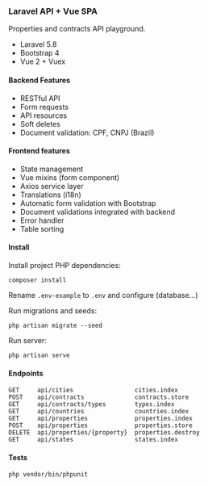 ### Laravel API + Vue SPA

Properties and contracts API playground. 

- Laravel 5.8
- Bootstrap 4
- Vue 2 + Vuex 

#### Backend Features

- RESTful API
- Form requests
- API resources
- Soft deletes
- Document validation: CPF, CNPJ (Brazil)


#### Frontend features

- State management
- Vue mixins (form component)
- Axios service layer
- Translations (i18n)
- Automatic form validation with Bootstrap
- Document validations integrated with backend
- Error handler
- Table sorting


#### Install

Install project PHP dependencies:

```
composer install
```

Rename `.env-example` to `.env` and configure (database...)

Run migrations and seeds:

```
php artisan migrate --seed
```
Run server:

```
php artisan serve
```

#### Endpoints

```
GET     api/cities                 cities.index
POST    api/contracts              contracts.store
GET     api/contracts/types        types.index
GET     api/countries              countries.index
GET     api/properties             properties.index
POST    api/properties             properties.store
DELETE  api/properties/{property}  properties.destroy
GET     api/states                 states.index
```

#### Tests

```
php vendor/bin/phpunit
```
